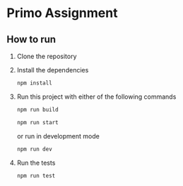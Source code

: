 # Primo Assignment

## How to run

1. Clone the repository

2. Install the dependencies

   ```bash
   npm install
   ```

3. Run this project with either of the following commands

   ```bash
   npm run build
   ```

   ```bash
   npm run start
   ```

   or run in development mode

   ```bash
   npm run dev
   ```

4. Run the tests

   ```bash
   npm run test
   ```
